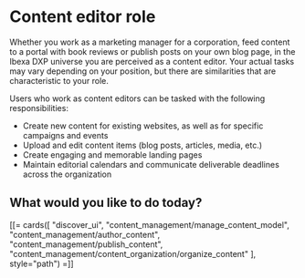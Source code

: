 # Content editor role

Whether you work as a marketing manager for a corporation, feed content to a portal with book reviews or publish posts on your own blog page, in the Ibexa DXP universe you are perceived as a content editor. Your actual tasks may vary depending on your position, but there are similarities that are characteristic to your role.

Users who work as content editors can be tasked with the following responsibilities:

- Create new content for existing websites, as well as for specific campaigns and events
- Upload and edit content items (blog posts, articles, media, etc.)
- Create engaging and memorable landing pages
- Maintain editorial calendars and communicate deliverable deadlines across the organization

## What would you like to do today?

[[= cards([
    "discover_ui",
    "content_management/manage_content_model",
    "content_management/author_content",
    "content_management/publish_content",
    "content_management/content_organization/organize_content"
], style="path") =]]


<!--        Author content            
    Understanding content items        
    Understanding page blocks        
    Page block reference        
        Add page block    
        Configure block display    
        Configure preferred edit mode    
        Configure available page layouts     
    Create page        
    Modify page        
    Create content item (article)        
        Edit Rich Text field    
            Change text formatting
            Add anchors 
            Add images 
            Add tables 
        Preview content item    
        Autosave    
    Modify content item        
    Modify images        
    Understanding editorial workflow and versioning        
        Review content item    
        Release locked draft    
    Understanding taxonomy        
    Buikd taxonomy tree        
    Assign tags to a content item        
    Assign content items to a tag        
    Add tag translations        
    Remove content item        
    Move or duplicate a  content item         
    Hide content item        
Publish content            
    Understanding content publication        
        Publish page    
        Schedule publication    
Organize content            
    Understanding content Locations        
        Hide location     
    Understanding URL management        
        Link manager     
        URL aliases     
        URL wildcards     
    Understanding sections        
        Assign content to section    -->
